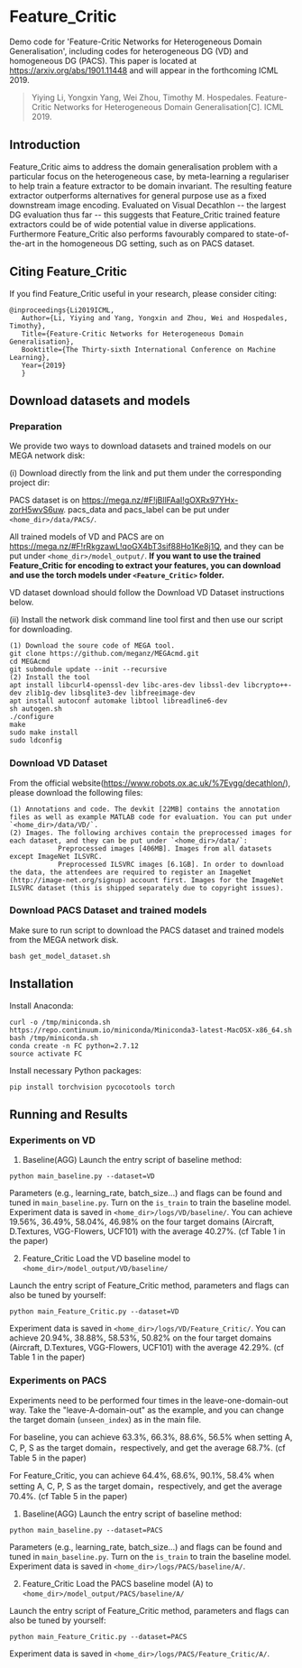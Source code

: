 # Feature_Critic
Demo code for 'Feature-Critic Networks for Heterogeneous Domain Generalisation', including codes for heterogeneous DG (VD) and homogeneous DG (PACS).
This paper is located at https://arxiv.org/abs/1901.11448 and will appear in the forthcoming ICML 2019.

>  Yiying Li, Yongxin Yang, Wei Zhou, Timothy M. Hospedales. Feature-Critic Networks for Heterogeneous Domain Generalisation[C]. ICML 2019.

## Introduction
Feature_Critic aims to address the domain generalisation problem with a particular focus on the heterogeneous case, by meta-learning a regulariser to help train a feature extractor to be domain invariant. The resulting feature extractor outperforms alternatives for general purpose use as a fixed downstream image encoding. Evaluated on Visual Decathlon -- the largest DG evaluation thus far -- this suggests that Feature_Critic trained feature extractors could be of wide potential value in diverse applications. Furthermore Feature_Critic also performs favourably compared to state-of-the-art in the homogeneous DG setting, such as on PACS dataset.

## Citing Feature_Critic
If you find Feature_Critic useful in your research, please consider citing:
 ```
 @inproceedings{Li2019ICML,
    Author={Li, Yiying and Yang, Yongxin and Zhou, Wei and Hospedales, Timothy},
    Title={Feature-Critic Networks for Heterogeneous Domain Generalisation},
    Booktitle={The Thirty-sixth International Conference on Machine Learning},
    Year={2019}
    }
 ```
 
 ## Download datasets and models
 
 ### Preparation
We provide two ways to download datasets and trained models on our MEGA network disk:

(i) Download directly from the link and put them under the corresponding project dir:

PACS dataset is on  https://mega.nz/#F!jBllFAaI!gOXRx97YHx-zorH5wvS6uw. pacs_data and pacs_label can be put under ```<home_dir>/data/PACS/```.


All trained models of VD and PACS are on  https://mega.nz/#F!rRkgzawL!qoGX4bT3sif88Ho1Ke8j1Q, and they can be put under `<home_dir>/model_output/`. **If you want to use the trained Feature_Critic for encoding to extract your features, you can download and use the torch models under ```<Feature_Critic>``` folder.**

VD dataset download should follow the Download VD Dataset instructions below.

(ii) Install the network disk command line tool first and then use our script for downloading.
```
(1) Download the soure code of MEGA tool.
git clone https://github.com/meganz/MEGAcmd.git
cd MEGAcmd
git submodule update --init --recursive
(2) Install the tool
apt install libcurl4-openssl-dev libc-ares-dev libssl-dev libcrypto++-dev zlib1g-dev libsqlite3-dev libfreeimage-dev
apt install autoconf automake libtool libreadline6-dev
sh autogen.sh
./configure
make
sudo make install
sudo ldconfig
```

### Download VD Dataset
From the official website(https://www.robots.ox.ac.uk/%7Evgg/decathlon/), please download the following files:
```
(1) Annotations and code. The devkit [22MB] contains the annotation files as well as example MATLAB code for evaluation. You can put under `<home_dir>/data/VD/`.
(2) Images. The following archives contain the preprocessed images for each dataset, and they can be put under `<home_dir>/data/`:
            Preprocessed images [406MB]. Images from all datasets except ImageNet ILSVRC.
            Preprocessed ILSVRC images [6.1GB]. In order to download the data, the attendees are required to register an ImageNet (http://image-net.org/signup) account first. Images for the ImageNet ILSVRC dataset (this is shipped separately due to copyright issues).
```

### Download PACS Dataset and trained models
Make sure to run script to download the PACS dataset and trained models from the MEGA network disk.
 ```
 bash get_model_dataset.sh
 ```

## Installation

Install Anaconda:
```
curl -o /tmp/miniconda.sh https://repo.continuum.io/miniconda/Miniconda3-latest-MacOSX-x86_64.sh
bash /tmp/miniconda.sh
conda create -n FC python=2.7.12
source activate FC
```
Install necessary Python packages:
```
pip install torchvision pycocotools torch
```

## Running and Results

### Experiments on VD
1. Baseline(AGG)
Launch the entry script of baseline method:
```
python main_baseline.py --dataset=VD
```
Parameters (e.g., learning_rate, batch_size...) and flags can be found and tuned in `main_baseline.py`. Turn on the `is_train` to train the baseline model.
Experiment data is saved in `<home_dir>/logs/VD/baseline/`. You can achieve 19.56%, 36.49%, 58.04%, 46.98% on the four target domains (Aircraft, D.Textures, VGG-Flowers, UCF101) with the average 40.27%. (cf Table 1 in the paper)

2. Feature_Critic
Load the VD baseline model to `<home_dir>/model_output/VD/baseline/`

Launch the entry script of Feature_Critic method, parameters and flags can also be tuned by yourself:
```
python main_Feature_Critic.py --dataset=VD
```
Experiment data is saved in `<home_dir>/logs/VD/Feature_Critic/`. You can achieve 20.94%, 38.88%, 58.53%, 50.82% on the four target domains (Aircraft, D.Textures, VGG-Flowers, UCF101) with the average 42.29%. (cf Table 1 in the paper)


### Experiments on PACS
Experiments need to be performed four times in the leave-one-domain-out way. Take the "leave-A-domain-out" as the example, and you can change the target domain (`unseen_index`) as in the main file.

For baseline, you can achieve 63.3%, 66.3%, 88.6%, 56.5% when setting A, C, P, S as the target domain，respectively, and get the average 68.7%. (cf Table 5 in the paper)

For Feature_Critic, you can achieve 64.4%, 68.6%, 90.1%, 58.4% when setting A, C, P, S as the target domain，respectively, and get the average 70.4%. (cf Table 5 in the paper)

1. Baseline(AGG)
Launch the entry script of baseline method:
```
python main_baseline.py --dataset=PACS
```
Parameters (e.g., learning_rate, batch_size...) and flags can be found and tuned in `main_baseline.py`. Turn on the `is_train` to train the baseline model.
Experiment data is saved in `<home_dir>/logs/PACS/baseline/A/`. 

2. Feature_Critic
Load the PACS baseline model (A) to `<home_dir>/model_output/PACS/baseline/A/`

Launch the entry script of Feature_Critic method, parameters and flags can also be tuned by yourself:
```
python main_Feature_Critic.py --dataset=PACS
```
Experiment data is saved in `<home_dir>/logs/PACS/Feature_Critic/A/`.


